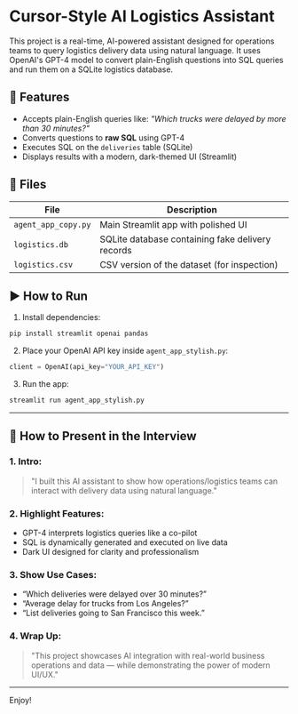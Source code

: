 
# Cursor-Style AI Logistics Assistant

This project is a real-time, AI-powered assistant designed for operations teams to query logistics delivery data using natural language. It uses OpenAI's GPT-4 model to convert plain-English questions into SQL queries and run them on a SQLite logistics database.

## 🧠 Features
- Accepts plain-English queries like: *"Which trucks were delayed by more than 30 minutes?"*
- Converts questions to **raw SQL** using GPT-4
- Executes SQL on the `deliveries` table (SQLite)
- Displays results with a modern, dark-themed UI (Streamlit)

## 📂 Files
| File | Description |
|------|-------------|
| `agent_app_copy.py` | Main Streamlit app with polished UI |
| `logistics.db` | SQLite database containing fake delivery records |
| `logistics.csv` | CSV version of the dataset (for inspection) |

## ▶️ How to Run

1. Install dependencies:
```bash
pip install streamlit openai pandas
```

2. Place your OpenAI API key inside `agent_app_stylish.py`:
```python
client = OpenAI(api_key="YOUR_API_KEY")
```

3. Run the app:
```bash
streamlit run agent_app_stylish.py
```

---

## 🎯 How to Present in the Interview

### 1. Intro:
> "I built this AI assistant to show how operations/logistics teams can interact with delivery data using natural language."

### 2. Highlight Features:
- GPT-4 interprets logistics queries like a co-pilot
- SQL is dynamically generated and executed on live data
- Dark UI designed for clarity and professionalism

### 3. Show Use Cases:
- “Which deliveries were delayed over 30 minutes?”
- “Average delay for trucks from Los Angeles?”
- “List deliveries going to San Francisco this week.”

### 4. Wrap Up:
> "This project showcases AI integration with real-world business operations and data — while demonstrating the power of modern UI/UX."

---

Enjoy!
